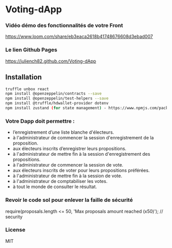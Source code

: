 # Voting-dApp

### Vidéo démo des fonctionnalités de votre Front

https://www.loom.com/share/eb3eaca2618b41748676608d3ebad007

### Le lien Github Pages

https://juliench82.github.com/Voting-dApp

## Installation

```sh
truffle unbox react
npm install @openzeppelin/contracts --save
npm install @openzeppelin/test-helpers --save
npm install @truffle/hdwallet-provider dotenv
npm install zustand (for state management) - https://www.npmjs.com/package/zustand
```

### Votre Dapp doit permettre : 

- l’enregistrement d’une liste blanche d'électeurs.
- à l'administrateur de commencer la session d'enregistrement de la proposition.
- aux électeurs inscrits d’enregistrer leurs propositions.
- à l'administrateur de mettre fin à la session d'enregistrement des propositions.
- à l'administrateur de commencer la session de vote.
- aux électeurs inscrits de voter pour leurs propositions préférées.
- à l'administrateur de mettre fin à la session de vote.
- à l'administrateur de comptabiliser les votes.
- à tout le monde de consulter le résultat.

### Revoir le code sol pour enlever la faille de sécurité

require(proposals.length <= 50, 'Max proposals amount reached (x50)'); // security

### License

MIT